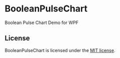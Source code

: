BooleanPulseChart
=================

Boolean Pulse Chart Demo for WPF

## License

BooleanPulseChart is licensed under the [MIT license](LICENSE.TXT).
